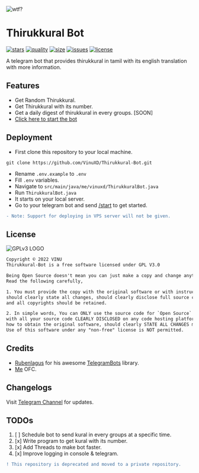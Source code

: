 <img align="center" alt="wtf?" src=https://malaikovil.files.wordpress.com/2017/04/mzl-yrujcpws.png></img>

# Thirukkural Bot

[![stars](https://img.shields.io/github/stars/vinuxd/thirukkural-bot?style=flat)]()
[![quality](https://img.shields.io/github/languages/top/vinuxd/thirukkural-bot?style=flat)]()
[![size](https://img.shields.io/github/repo-size/vinuxd/thirukkural-bot?style=flat)]()
[![issues](https://img.shields.io/github/issues/vinuxd/thirukkural-bot?style=flat)]()
[![license](https://img.shields.io/github/license/vinuxd/thirukkural-bot?style=flat)]()

A telegram bot that provides thirukkural in tamil with its english translation with more information.


## Features

* Get Random Thirukkural.
* Get Thirukkural with its number.
* Get a daily digest of thirukkural in every groups. [SOON]
* [Click here to start the bot](https://telegram.me/ThirukkuralRobot?start)


## Deployment

* First clone this repository to your local machine.

```git
git clone https://github.com/VinuXD/Thirukkural-Bot.git
```

* Rename `.env.example` to `.env`
* Fill `.env` variables.
* Navigate to `src/main/java/me/vinuxd/ThirukkuralBot.java`
* Run `ThirukkuralBot.java`
* It starts on your local server. 
* Go to your telegram bot and send [/start](https://t.me/ThirukkuralRobot?start) to get started.

```diff
- Note: Support for deploying in VPS server will not be given.
```


## License

![GPLv3 LOGO](https://gnu.org/graphics/gplv3-127x51.png)

```txt
Copyright © 2022 VINU
Thirukkural-Bot is a free software licensed under GPL V3.0

Being Open Source doesn't mean you can just make a copy and change anything and release it.
Read the following carefully,

1. You must provide the copy with the original software or with instructions on how to obtain original software,
should clearly state all changes, should clearly disclose full source code, should include same license
and all copyrights should be retained.

2. In simple words, You can ONLY use the source code for `Open Source` Project under `GPL v3.0` or later
with all your source code CLEARLY DISCLOSED on any code hosting platform like GitHub, with clear INSTRUCTIONS on
how to obtain the original software, should clearly STATE ALL CHANGES made and should RETAIN all copyrights.
Use of this software under any "non-free" license is NOT permitted.
```

## Credits

* [Rubenlagus](https://github.com/rubenlagus) for his awesome [TelegramBots](https://github.com/rubenlagus/telegrambots) library.
* [Me](https://github.com/vinuxd) OFC.



## Changelogs

Visit [Telegram Channel](https://t.me/BotUpdatesXD) for updates.


## TODOs


1. [ ] Schedule bot to send kural in every groups at a specific time.
2. [x] Write program to get kural with its number.
3. [x] Add Threads to make bot faster.
4. [x] Improve logging in console & telegram.


```diff
! This repository is deprecated and moved to a private repository.
```